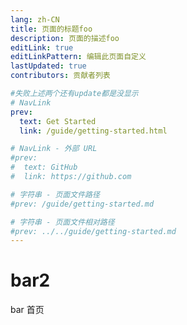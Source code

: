 ```yaml
---
lang: zh-CN
title: 页面的标题foo
description: 页面的描述foo
editLink: true 
editLinkPattern: 编辑此页面自定义
lastUpdated: true
contributors: 贡献者列表

#失败上述两个还有update都是没显示
# NavLink
prev:
  text: Get Started
  link: /guide/getting-started.html

# NavLink - 外部 URL
#prev:
#  text: GitHub
#  link: https://github.com

# 字符串 - 页面文件路径
#prev: /guide/getting-started.md

# 字符串 - 页面文件相对路径
#prev: ../../guide/getting-started.md
---
```

# bar2

bar 首页

